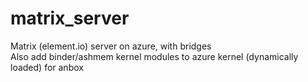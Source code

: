 # matrix_server
Matrix (element.io) server on azure, with bridges  
Also add binder/ashmem kernel modules to azure kernel (dynamically loaded) for anbox
